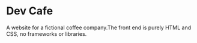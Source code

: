 # Dev Cafe
A website for a fictional coffee company.The front end is purely HTML and CSS, no frameworks or libraries.

